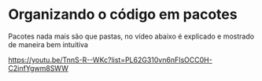 # Organizando o código em pacotes

Pacotes nada mais são que pastas, no vídeo abaixo é explicado e mostrado de maneira bem intuitiva

https://youtu.be/TnnS-R--WKc?list=PL62G310vn6nFIsOCC0H-C2infYgwm8SWW
